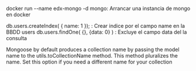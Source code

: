 docker run --name edx-mongo -d mongo: Arrancar una instancia de mongo en docker

db.users.createIndex( { name: 1 }); : Crear indice por el campo name en la BBDD users
db.users.findOne( {}, {data: 0} ) : Excluye el campo data del la consulta

Mongoose by default produces a collection name by passing the model name to the utils.toCollectionName method. This method pluralizes the name. Set this option if you need a different name for your collection